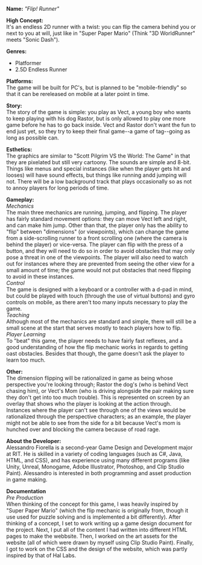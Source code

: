 <b>Name:</b> <em>"Flip! Runner"</em>

<b>High Concept:</b> <br>
It's an endless 2D runner with a twist: you can flip the camera behind you or next to you at will, just like in "Super Paper Mario" (Think "3D WorldRunner" meets "Sonic Dash").

<b>Genres:</b> 
- Platformer
- 2.5D Endless Runner

<b>Platforms:</b> <br>
The game will be built for PC's, but is planned to be "mobile-friendly" so that it can be rereleased on mobile at a later point in time.

<b>Story:</b> <br>
The story of the game is simple: you play as Vect, a young boy who wants to keep playing with his dog Rastor, but is only allowed to play one more game before he has to go back inside. 
Vect and Rastor don't want the fun to end just yet, so they try to keep their final game--a game of tag--going as long as possible can.

<b>Esthetics:</b> <br>
The graphics are similar to "Scott Pilgrim VS the World: The Game" in that they are pixelated but still very cartoony.
The sounds are simple and 8-bit. Things like menus and special instances (like when the player gets hit and looses) will have sound effects, but things like running andd jumping will not.
There will be a low background track that plays occasionally so as not to annoy players for long periods of time.

<b>Gameplay:</b> <br>
<em>Mechanics</em> <br>
The main three mechanics are running, jumping, and flipping.
The player has fairly standard movement options: they can move Vect left and right, and can make him jump.
Other than that, the player only has the ability to "flip" between "dimensions" (or viewpoints), which can change the game from a side-scrolling runner to a front scrolling one (where the camera is behind the player) or vice-versa.
The player can flip with the press of a button, and they will need to do so in order to avoid obstacles that may only pose a threat in one of the viewpoints.
The player will also need to watch out for instances where they are prevented from seeing the other view for a small amount of time; the game would not put obstacles that need flipping to avoid in these instances. <br>
<em>Control</em> <br>
The game is designed with a keyboard or a controller with a d-pad in mind, but could be played with touch (through the use of virtual buttons) and gyro controls on mobile, as there aren't too many inputs necessary to play the game. <br>
<em>Teaching</em> <br>
Although most of the mechanics are standard and simple, there will still be a small scene at the start that serves mostly to teach players how to flip. <br>
<em>Player Learning</em> <br>
To "beat" this game, the player needs to have fairly fast reflexes, and a good understanding of how the flip mechanic works in regards to getting oast obstacles. Besides that though, the game doesn't ask the player to learn too much. <br>

<b>Other:</b> <br>
The dimension flipping will be rationalized in game as being whose perspective you're looking through; Rastor the dog's (who is behind Vect chasing him), or Vect's Mom (who is driving alongside the pair making sure they don't get into too much trouble).
This is represented on screen by an overlay that shows who the player is looking at the action through.
Instances where the player can't see through one of the views would be rationalized through the perspective characters; as an example, the player might not be able to see from the side for a bit because Vect's mom is hunched over and blocking the camera because of road rage.

<b>About the Developer:</b> <br>
Alessandro Fiorella is a second-year Game Design and Development major at RIT. He is skilled in a variety of coding languages (such as C#, Java, HTML, and CSS), and has experience using many different programs (like Unity, Unreal, Monogame, Adobe Illustrator, Photoshop, and Clip Studio Paint). Alessandro is interested in both programming and asset production in game making.


<b>Documentation</b> <br>
<em>Pre Production</em> <br>
When thinking of the concept for this game, I was heavily inspired by "Super Paper Mario" (which the flip mechanic is originally from, though it use used for puzzle solving and is implemented a bit differently). After thinking of a concept, I set to work writing up a game design document for the project. Next, I put all of the content I had written into different HTML pages to make the webbsite. 
Then, I worked on the art assets for the website (all of which were drawn by myself using Clip Studio Paint). Finally, I got to work on the CSS and the design of the website, which was partly inspired by that of Hal Labs.
